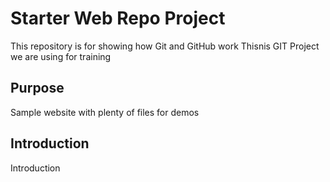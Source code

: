 # Starter Web Repo Project

This repository is for showing how Git and GitHub work
Thisnis GIT Project we are using for training

## Purpose

Sample website with plenty of files for demos

## Introduction
Introduction

